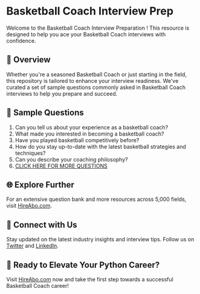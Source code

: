 # Basketball Coach Interview Prep

Welcome to the Basketball Coach Interview Preparation ! This resource is designed to help you ace your Basketball Coach interviews with confidence.

## 🚀 Overview

Whether you're a seasoned Basketball Coach or just starting in the field, this repository is tailored to enhance your interview readiness. We've curated a set of sample questions commonly asked in Basketball Coach interviews to help you prepare and succeed.

## 📝 Sample Questions

1. Can you tell us about your experience as a basketball coach?
2. What made you interested in becoming a basketball coach?
3. Have you played basketball competitively before?
4. How do you stay up-to-date with the latest basketball strategies and techniques?
5. Can you describe your coaching philosophy?
6. [CLICK HERE FOR MORE QUESTIONS](https://hireabo.com/job/15_0_8/Basketball%20Coach)

## 🌐 Explore Further

For an extensive question bank and more resources across 5,000 fields, visit [HireAbo.com](https://www.hireabo.com).

## 📱 Connect with Us

Stay updated on the latest industry insights and interview tips. Follow us on [Twitter](https://twitter.com/hireabo) and [LinkedIn](https://www.linkedin.com/in/hire-abo-3609972a8/).

## 🚀 Ready to Elevate Your Python Career?

Visit [HireAbo.com](https://www.hireabo.com) now and take the first step towards a successful Basketball Coach career!